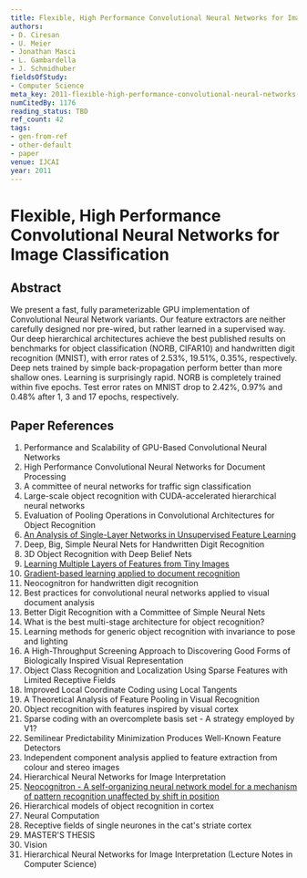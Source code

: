 ```yaml
---
title: Flexible, High Performance Convolutional Neural Networks for Image Classification
authors:
- D. Ciresan
- U. Meier
- Jonathan Masci
- L. Gambardella
- J. Schmidhuber
fieldsOfStudy:
- Computer Science
meta_key: 2011-flexible-high-performance-convolutional-neural-networks-for-image-classification
numCitedBy: 1176
reading_status: TBD
ref_count: 42
tags:
- gen-from-ref
- other-default
- paper
venue: IJCAI
year: 2011
---
```


# Flexible, High Performance Convolutional Neural Networks for Image Classification

## Abstract

We present a fast, fully parameterizable GPU implementation of Convolutional Neural Network variants. Our feature extractors are neither carefully designed nor pre-wired, but rather learned in a supervised way. Our deep hierarchical architectures achieve the best published results on benchmarks for object classification (NORB, CIFAR10) and handwritten digit recognition (MNIST), with error rates of 2.53%, 19.51%, 0.35%, respectively. Deep nets trained by simple back-propagation perform better than more shallow ones. Learning is surprisingly rapid. NORB is completely trained within five epochs. Test error rates on MNIST drop to 2.42%, 0.97% and 0.48% after 1, 3 and 17 epochs, respectively.

## Paper References

1. Performance and Scalability of GPU-Based Convolutional Neural Networks
2. High Performance Convolutional Neural Networks for Document Processing
3. A committee of neural networks for traffic sign classification
4. Large-scale object recognition with CUDA-accelerated hierarchical neural networks
5. Evaluation of Pooling Operations in Convolutional Architectures for Object Recognition
6. [An Analysis of Single-Layer Networks in Unsupervised Feature Learning](2011-an-analysis-of-single-layer-networks-in-unsupervised-feature-learning)
7. Deep, Big, Simple Neural Nets for Handwritten Digit Recognition
8. 3D Object Recognition with Deep Belief Nets
9. [Learning Multiple Layers of Features from Tiny Images](2009-learning-multiple-layers-of-features-from-tiny-images)
10. [Gradient-based learning applied to document recognition](1998-lenet5.md)
11. Neocognitron for handwritten digit recognition
12. Best practices for convolutional neural networks applied to visual document analysis
13. Better Digit Recognition with a Committee of Simple Neural Nets
14. What is the best multi-stage architecture for object recognition?
15. Learning methods for generic object recognition with invariance to pose and lighting
16. A High-Throughput Screening Approach to Discovering Good Forms of Biologically Inspired Visual Representation
17. Object Class Recognition and Localization Using Sparse Features with Limited Receptive Fields
18. Improved Local Coordinate Coding using Local Tangents
19. A Theoretical Analysis of Feature Pooling in Visual Recognition
20. Object recognition with features inspired by visual cortex
21. Sparse coding with an overcomplete basis set - A strategy employed by V1?
22. Semilinear Predictability Minimization Produces Well-Known Feature Detectors
23. Independent component analysis applied to feature extraction from colour and stereo images
24. Hierarchical Neural Networks for Image Interpretation
25. [Neocognitron - A self-organizing neural network model for a mechanism of pattern recognition unaffected by shift in position](2004-neocognitron-a-self-organizing-neural-network-model-for-a-mechanism-of-pattern-recognition-unaffected-by-shift-in-position)
26. Hierarchical models of object recognition in cortex
27. Neural Computation
28. Receptive fields of single neurones in the cat's striate cortex
29. MASTER'S THESIS
30. Vision
31. Hierarchical Neural Networks for Image Interpretation (Lecture Notes in Computer Science)
